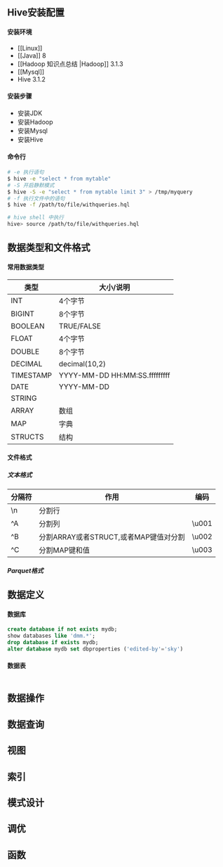 ## Hive安装配置

#### 安装环境
- [[Linux]] 
- [[Java]] 8
- [[Hadoop 知识点总结 |Hadoop]] 3.1.3
- [[Mysql]]
- Hive 3.1.2

#### 安装步骤
- 安装JDK
- 安装Hadoop
- 安装Mysql
- 安装Hive

#### 命令行
```bash
# -e 执行语句
$ hive -e "select * from mytable" 
# -S 开启静默模式
$ hive -S -e "select * from mytable limit 3" > /tmp/myquery
# -f 执行文件中的语句
$ hive -f /path/to/file/withqueries.hql

# hive shell 中执行
hive> source /path/to/file/withqueries.hql
```

## 数据类型和文件格式
#### 常用数据类型
| 类型      | 大小/说明                     |
| --------- | ----------------------------- |
| INT       | 4个字节                       |
| BIGINT    | 8个字节                       |
| BOOLEAN   | TRUE/FALSE                    |
| FLOAT     | 4个字节                       |
| DOUBLE    | 8个字节                       |
| DECIMAL   | decimal(10,2)                 |
| TIMESTAMP | YYYY-MM-DD HH:MM:SS.fffffffff |
| DATE      | YYYY-MM-DD                    |
| STRING    |                               |
| ARRAY     | 数组                          |
| MAP       | 字典                          |
| STRUCTS   | 结构                          |
#### 文件格式
##### 文本格式
| 分隔符 | 作用                                  | 编码   |
| ------ | ------------------------------------- | ------ |
| \\n    | 分割行                                |        |
| \^A    | 分割列                                | \\u001 |
| \^B    | 分割ARRAY或者STRUCT,或者MAP键值对分割 | \\u002 |
| \^C    | 分割MAP键和值                         | \\u003 |
##### Parquet格式

## 数据定义

#### 数据库
```sql
create database if not exists mydb;
show databases like 'dmm.*';
drop database if exists mydb;
alter database mydb set dbproperties ('edited-by'='sky')
```

#### 数据表
```sql

```

## 数据操作

## 数据查询

## 视图

## 索引

## 模式设计

## 调优

## 函数

